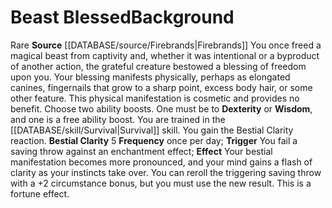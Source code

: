 ﻿---
ability:
- Dexterity
- Wisdom
ability_boost:
- Dexterity
- Wisdom
id: '362'
name: Beast Blessed
rarity: Rare
skill:
- '[[DATABASE/skill/Survival|Survival]]'
source: '[[DATABASE/source/Firebrands|Firebrands]]'
subcategory: general
trait:
- '[[DATABASE/trait/Rare|Rare]]'
type: Background

---
# Beast Blessed<span class="item-type">Background</span>

<span class="trait-rare item-trait">Rare</span>
**Source** [[DATABASE/source/Firebrands|Firebrands]]
You once freed a magical beast from captivity and, whether it was intentional or a byproduct of another action, the grateful creature bestowed a blessing of freedom upon you. Your blessing manifests physically, perhaps as elongated canines, fingernails that grow to a sharp point, excess body hair, or some other feature. This physical manifestation is cosmetic and provides no benefit.
 Choose two ability boosts. One must be to **Dexterity** or **Wisdom**, and one is a free ability boost.
 You are trained in the [[DATABASE/skill/Survival|Survival]] skill. You gain the Bestial Clarity reaction.
 **Bestial Clarity** <span class="action-icon">5</span> **Frequency** once per day; **Trigger** You fail a saving throw against an enchantment effect; **Effect** Your bestial manifestation becomes more pronounced, and your mind gains a flash of clarity as your instincts take over. You can reroll the triggering saving throw with a +2 circumstance bonus, but you must use the new result. This is a fortune effect.